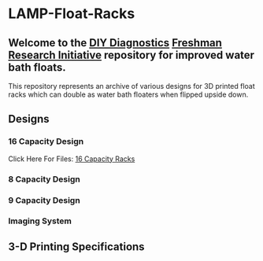 # LAMP-Float-Racks

## Welcome to the  [DIY Diagnostics](https://diystream.cns.utexas.edu/ "DIY Diagnostics")  [Freshman Research Initiative](https://cns.utexas.edu/fri "Freshman Research Initiative") repository for improved water bath floats.

This repository represents an archive of various designs for 3D printed float racks which can double as water bath floaters when flipped upside down.


## Designs 

### 16 Capacity Design
Click Here For Files:
[16 Capacity Racks](https://github.com/diydiagnostics/LAMP-Tube-Racks/tree/master/16%20Capacity%20Racks)


### 8 Capacity Design


### 9 Capacity Design


### Imaging System

## 3-D Printing Specifications
